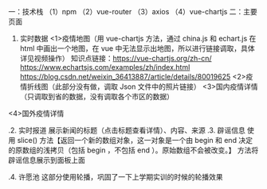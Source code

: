 一：技术栈
（1）npm
（2）vue-router
（3）axios
（4）vue-chartjs
二：主要页面

1. 实时数据
   <1>疫情地图（用 vue-chartjs 方法，通过 china.js 和 echart.js 在 html 中画出一个地图，在 vue 中无法显示出地图，所以进行链接调取，具体详见视频操作）
   知识点链接：<https://vue-chartjs.org/zh-cn/>
   <https://www.echartsjs.com/examples/zh/index.html>
   <https://blog.csdn.net/weixin_36413887/article/details/80019625>
   <2>疫情折线图（此部分没有做，调取 Json 文件中的照片链接）
   <3>国内疫情详情（只调取到省的数据，没有调取各个市区的数据）

<4>国外疫情详情

.2. 实时报道
展示新闻的标题（点击标题查看详情）、内容、来源
.3. 辟谣信息
使用 slice() 方法【返回一个新的数组对象，这一对象是一个由 begin 和 end 决定的原数组的浅拷贝（包括 begin ，不包括 end ）。原始数组不会被改变。】
方法将辟谣信息展示到面板上面

.4. 许愿池
这部分使用轮播，巩固了一下上学期实训的时候的轮播效果
